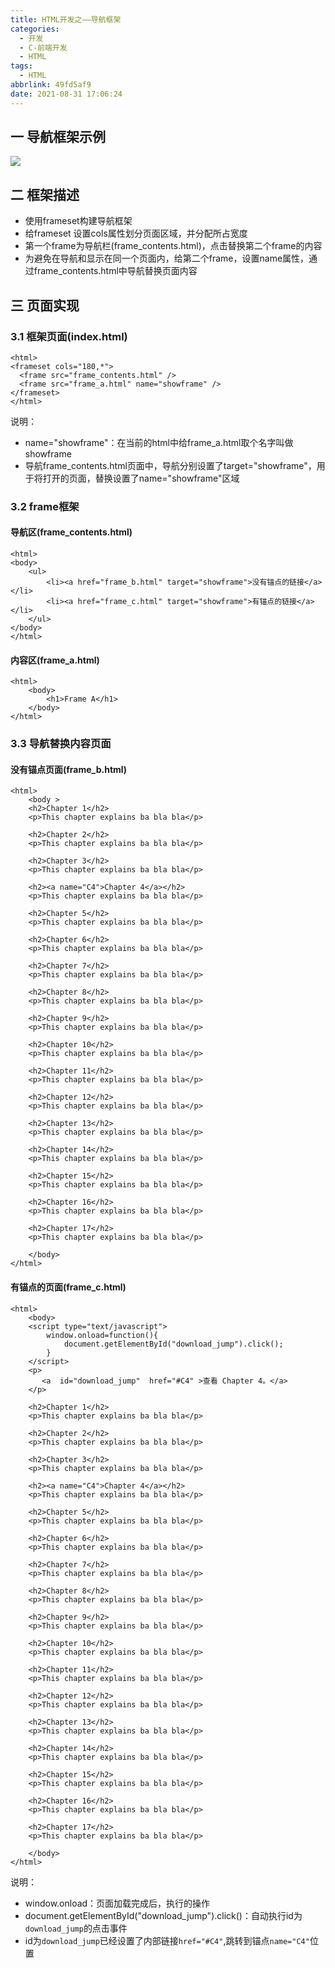 ```yaml
---
title: HTML开发之——导航框架
categories:
  - 开发
  - C-前端开发
  - HTML
tags:
  - HTML
abbrlink: 49fd5af9
date: 2021-08-31 17:06:24
---
```

## 一 导航框架示例
![][1]

<!--more-->

## 二 框架描述

* 使用frameset构建导航框架
* 给frameset 设置cols属性划分页面区域，并分配所占宽度
* 第一个frame为导航栏(frame_contents.html)，点击替换第二个frame的内容
* 为避免在导航和显示在同一个页面内，给第二个frame，设置name属性，通过frame_contents.html中导航替换页面内容

## 三 页面实现

### 3.1 框架页面(index.html)

```
<html>
<frameset cols="180,*">
  <frame src="frame_contents.html" />
  <frame src="frame_a.html" name="showframe" />
</frameset>
</html>
```

说明：

* name="showframe"：在当前的html中给frame_a.html取个名字叫做showframe
* 导航frame_contents.html页面中，导航分别设置了target="showframe"，用于将打开的页面，替换设置了name="showframe"区域

### 3.2 frame框架

#### 导航区(frame_contents.html)

```
<html> 
<body>
    <ul>
        <li><a href="frame_b.html" target="showframe">没有锚点的链接</a></li>
        <li><a href="frame_c.html" target="showframe">有锚点的链接</a></li>
    </ul>    
</body> 
</html>  
```

#### 内容区(frame_a.html)

```
<html>
    <body>
        <h1>Frame A</h1>
    </body>
</html>
```

### 3.3 导航替换内容页面

#### 没有锚点页面(frame_b.html)

```
<html>
    <body >
    <h2>Chapter 1</h2>
    <p>This chapter explains ba bla bla</p>
    
    <h2>Chapter 2</h2>
    <p>This chapter explains ba bla bla</p>
    
    <h2>Chapter 3</h2>
    <p>This chapter explains ba bla bla</p>
    
    <h2><a name="C4">Chapter 4</a></h2>
    <p>This chapter explains ba bla bla</p>
    
    <h2>Chapter 5</h2>
    <p>This chapter explains ba bla bla</p>
    
    <h2>Chapter 6</h2>
    <p>This chapter explains ba bla bla</p>
    
    <h2>Chapter 7</h2>
    <p>This chapter explains ba bla bla</p>
    
    <h2>Chapter 8</h2>
    <p>This chapter explains ba bla bla</p>
    
    <h2>Chapter 9</h2>
    <p>This chapter explains ba bla bla</p>
    
    <h2>Chapter 10</h2>
    <p>This chapter explains ba bla bla</p>
    
    <h2>Chapter 11</h2>
    <p>This chapter explains ba bla bla</p>
    
    <h2>Chapter 12</h2>
    <p>This chapter explains ba bla bla</p>
    
    <h2>Chapter 13</h2>
    <p>This chapter explains ba bla bla</p>
    
    <h2>Chapter 14</h2>
    <p>This chapter explains ba bla bla</p>
    
    <h2>Chapter 15</h2>
    <p>This chapter explains ba bla bla</p>
    
    <h2>Chapter 16</h2>
    <p>This chapter explains ba bla bla</p>
    
    <h2>Chapter 17</h2>
    <p>This chapter explains ba bla bla</p>
    
    </body>
</html>
```

#### 有锚点的页面(frame_c.html)

```
<html>
    <body>
    <script type="text/javascript">
        window.onload=function(){
            document.getElementById("download_jump").click();
        }
    </script>
    <p>  
       <a  id="download_jump"  href="#C4" >查看 Chapter 4。</a>
    </p>
    
    <h2>Chapter 1</h2>
    <p>This chapter explains ba bla bla</p>
    
    <h2>Chapter 2</h2>
    <p>This chapter explains ba bla bla</p>
    
    <h2>Chapter 3</h2>
    <p>This chapter explains ba bla bla</p>
    
    <h2><a name="C4">Chapter 4</a></h2>
    <p>This chapter explains ba bla bla</p>
    
    <h2>Chapter 5</h2>
    <p>This chapter explains ba bla bla</p>
    
    <h2>Chapter 6</h2>
    <p>This chapter explains ba bla bla</p>
    
    <h2>Chapter 7</h2>
    <p>This chapter explains ba bla bla</p>
    
    <h2>Chapter 8</h2>
    <p>This chapter explains ba bla bla</p>
    
    <h2>Chapter 9</h2>
    <p>This chapter explains ba bla bla</p>
    
    <h2>Chapter 10</h2>
    <p>This chapter explains ba bla bla</p>
    
    <h2>Chapter 11</h2>
    <p>This chapter explains ba bla bla</p>
    
    <h2>Chapter 12</h2>
    <p>This chapter explains ba bla bla</p>
    
    <h2>Chapter 13</h2>
    <p>This chapter explains ba bla bla</p>
    
    <h2>Chapter 14</h2>
    <p>This chapter explains ba bla bla</p>
    
    <h2>Chapter 15</h2>
    <p>This chapter explains ba bla bla</p>
    
    <h2>Chapter 16</h2>
    <p>This chapter explains ba bla bla</p>
    
    <h2>Chapter 17</h2>
    <p>This chapter explains ba bla bla</p>
    
    </body>
</html>
```

说明：

* window.onload：页面加载完成后，执行的操作
* document.getElementById("download_jump").click()：自动执行id为`download_jump`的点击事件
* id为`download_jump`已经设置了内部链接`href="#C4"`,跳转到锚点`name="C4"`位置



[1]:https://cdn.jsdelivr.net/gh/PGzxc/CDN@master/blog-web/html-navigator-sample.gif